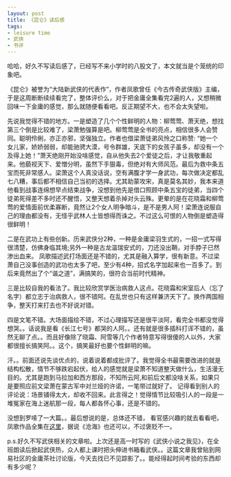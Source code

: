 ```yaml
---
layout: post
title: 《昆仑》读后感
tags:
- leisure time
- 武侠
- 书评
---
```

哈哈，好久不写读后感了，已经写不来小学时的八股文了，本文就当是个笼统的印象吧。

《昆仑》被誉为“大陆新武侠的代表作”，作者凤歌曾任《今古传奇武侠版》主编，于是这周断断续续看完了，整体评价么，对于把金庸全集看完2遍的人，又想稍微回味一下金庸的感觉，那么就随便看看吧。反正期望不大，也不会太失望啦。

先说我觉得不错的地方。一是塑造了几个个性鲜明的人物：柳莺莺、萧天绝，想找第三个倒是比较难了，梁萧勉强算是吧。柳莺莺是全书的亮点，相信很多人会赞同。聪明伶俐，亦正亦邪，坚强独立。作者也借梁萧徒弟风怜之口称赞: “她一个女儿家，娇娇弱弱，却能驰骋大漠，号令群雄，天底下的女孩子虽多，却没有一个及得上她！”萧天绝刚开始没啥感觉，自从他失去2个爱徒之后，才让我敬重起来。他藐视天下、爱憎分明，虽然下手狠毒，但绝对有大师风范。最后为救中条五宝而死非常感人。梁萧这个人真没话说，空有满腹才学一身武功，每次做决定都乱七八糟，事后都不相信自己当初的选择。尤其助蒙攻宋，真是莫名其妙，我本来道他看到战事连绵想早点结束战争，没想到他先是借口照顾中条五宝的徒弟，当四个徒弟死得差不多时还不醒悟，又整天想着杀掉对头云殊。更晕的是在花晓霜和柳莺莺的爱情面前优柔寡断，竟然让2个女人明争暗斗，是不是男人阿！梁萧连说服自己的理由都没有，无怪乎武林人士皆想得而诛之。不过这么可恨的人物倒是塑造得很鲜明！

二是在武功上有些创新。历来武侠分2种，一种是金庸梁羽生式的，一招一式写得很清楚，仿佛身临其境;另外一种是古龙温瑞安式的，刀还没出鞘，对手脖子已然渗出血来。 凤歌描述武打场面还是不错的，尤其是融入算学，很有新意。不过梁萧自己没事创造的武功也太多了吧，至少有4种，招式名字加起来也一百多了。到后来竟然出了个“谐之道”，满搞笑的，很符合当前时代精神。

三是比较自我的看法了。我比较欣赏学医治病救人这点。花晓霜和宋室后人（忘了名字）都立志于治病救人，很不错阿。在乱世也只有这样兼济天下了。换作两国相争，整天打来打去也不好说对错。

四是文笔不错。大场面描绘不错，不过心理描写还是很平淡阿，看完全书都没觉得想哭。。话说我是看《长江七号》都哭的人阿。。还有就是很多插科打诨不错的，虽然无聊了点。。而且好像除了晓霜、阿雪等几个作者特意写得很傻的人以外，大家都很擅长搞笑阿。。这个，搞笑最好也要个性鲜明的嘛。

汗。。前面还说先谈优点的，说着说着都成批评了。我觉得全书最需要改进的就是结构松散，情节不够跌宕起伏，给人的感觉就是梁萧不知道整天做什么，生活漫无目的。尤其是跑到马拉加和西方那段，不知所云阿,和前后文都没啥关系，如果只是要照应前文梁萧在蒙古军中对兰娅的许诺，一笔带过就好了。 记得看到别人的评论说：场景铺得太大，却收不回来。此言得之！觉得情节比较吸引人的一段是一堆冤家在海上迷航那一段，每人都各怀心事，还是不错的。

没想到罗嗦了一大篇。。最后想说的是，总体还不错， 看官感兴趣的就去看看吧，凤歌作品全集在[这里](http://tieba.baidu.com/f?kz=327173608)，据说《沧海》也还可以，不过褒贬不一。

p.s.好久不写武侠相关的文章啦。上次还是高一时写的《武侠小说之我见》，在全班朗读后掀起武侠热，众人都上课时把头伸进书箱看武侠。。这篇文章我曾贴到网易社区的金庸茶社讨论版，今天去找已不见踪影了。。能经得起时间考验的东西却有多少呢？

